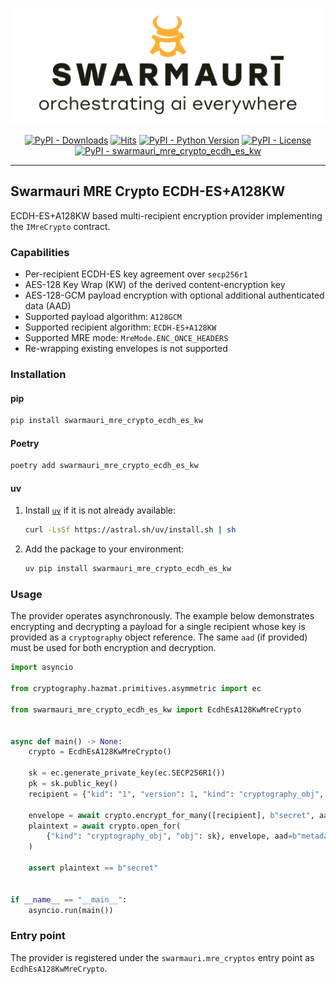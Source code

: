 ![Swarmauri Logo](https://github.com/swarmauri/swarmauri-sdk/blob/3d4d1cfa949399d7019ae9d8f296afba773dfb7f/assets/swarmauri.brand.theme.svg)

<p align="center">
    <a href="https://pypi.org/project/swarmauri_mre_crypto_ecdh_es_kw/">
        <img src="https://img.shields.io/pypi/dm/swarmauri_mre_crypto_ecdh_es_kw" alt="PyPI - Downloads"/></a>
    <a href="https://hits.sh/github.com/swarmauri/swarmauri-sdk/tree/master/pkgs/standards/swarmauri_mre_crypto_ecdh_es_kw/">
        <img alt="Hits" src="https://hits.sh/github.com/swarmauri/swarmauri-sdk/tree/master/pkgs/standards/swarmauri_mre_crypto_ecdh_es_kw.svg"/></a>
    <a href="https://pypi.org/project/swarmauri_mre_crypto_ecdh_es_kw/">
        <img src="https://img.shields.io/pypi/pyversions/swarmauri_mre_crypto_ecdh_es_kw" alt="PyPI - Python Version"/></a>
    <a href="https://pypi.org/project/swarmauri_mre_crypto_ecdh_es_kw/">
        <img src="https://img.shields.io/pypi/l/swarmauri_mre_crypto_ecdh_es_kw" alt="PyPI - License"/></a>
    <a href="https://pypi.org/project/swarmauri_mre_crypto_ecdh_es_kw/">
        <img src="https://img.shields.io/pypi/v/swarmauri_mre_crypto_ecdh_es_kw?label=swarmauri_mre_crypto_ecdh_es_kw&color=green" alt="PyPI - swarmauri_mre_crypto_ecdh_es_kw"/></a>
</p>

---

## Swarmauri MRE Crypto ECDH-ES+A128KW

ECDH-ES+A128KW based multi-recipient encryption provider implementing the `IMreCrypto` contract.

### Capabilities

- Per-recipient ECDH-ES key agreement over `secp256r1`
- AES-128 Key Wrap (KW) of the derived content-encryption key
- AES-128-GCM payload encryption with optional additional authenticated data (AAD)
- Supported payload algorithm: `A128GCM`
- Supported recipient algorithm: `ECDH-ES+A128KW`
- Supported MRE mode: `MreMode.ENC_ONCE_HEADERS`
- Re-wrapping existing envelopes is not supported

### Installation

#### pip

```bash
pip install swarmauri_mre_crypto_ecdh_es_kw
```

#### Poetry

```bash
poetry add swarmauri_mre_crypto_ecdh_es_kw
```

#### uv

1. Install [`uv`](https://docs.astral.sh/uv/) if it is not already available:

   ```bash
   curl -LsSf https://astral.sh/uv/install.sh | sh
   ```

2. Add the package to your environment:

   ```bash
   uv pip install swarmauri_mre_crypto_ecdh_es_kw
   ```

### Usage

The provider operates asynchronously. The example below demonstrates encrypting and decrypting a payload for a single
recipient whose key is provided as a `cryptography` object reference. The same `aad` (if provided) must be used for
both encryption and decryption.

```python
import asyncio

from cryptography.hazmat.primitives.asymmetric import ec

from swarmauri_mre_crypto_ecdh_es_kw import EcdhEsA128KwMreCrypto


async def main() -> None:
    crypto = EcdhEsA128KwMreCrypto()

    sk = ec.generate_private_key(ec.SECP256R1())
    pk = sk.public_key()
    recipient = {"kid": "1", "version": 1, "kind": "cryptography_obj", "obj": pk}

    envelope = await crypto.encrypt_for_many([recipient], b"secret", aad=b"metadata")
    plaintext = await crypto.open_for(
        {"kind": "cryptography_obj", "obj": sk}, envelope, aad=b"metadata"
    )

    assert plaintext == b"secret"


if __name__ == "__main__":
    asyncio.run(main())
```

### Entry point

The provider is registered under the `swarmauri.mre_cryptos` entry point as `EcdhEsA128KwMreCrypto`.
